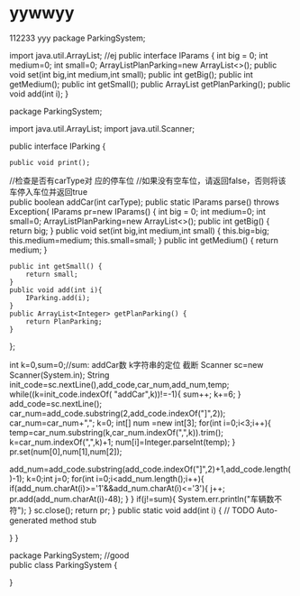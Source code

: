 # yywwyy
112233
yyy
package ParkingSystem;

import java.util.ArrayList;
//ej
public interface IParams {
    int big = 0;
    int medium=0;
    int small=0;
    ArrayList<Integer>PlanParking=new ArrayList<>();
    public void set(int big,int medium,int small);
    public int getBig();
    public int getMedium();
    public int getSmall();
    public ArrayList<Integer> getPlanParking();
    public void add(int i);
}

package ParkingSystem;

import java.util.ArrayList;
import java.util.Scanner;

public interface IParking {
    
    public void print();
//检查是否有carType对  应的停车位
//如果没有空车位，请返回false，否则将该车停入车位并返回true   
public boolean addCar(int carType);
public static IParams parse() throws Exception{
IParams pr=new IParams() {
    int big = 0;
    int medium=0;
    int small=0;
    ArrayList<Integer>PlanParking=new ArrayList<>();
    public int getBig() {
        return big;
    }
    public void set(int big,int medium,int small) {
        this.big=big;
        this.medium=medium;
        this.small=small;
    }
    public int getMedium() {
        return medium;
    }

    public int getSmall() {
        return small;
    }
    public void add(int i){
        IParking.add(i);
    }
    public ArrayList<Integer> getPlanParking() {
        return PlanParking;
    }
};

int k=0,sum=0;//sum: addCar数   k字符串的定位 截断
Scanner sc=new Scanner(System.in);
String init_code=sc.nextLine(),add_code,car_num,add_num,temp;
while((k=init_code.indexOf( "addCar",k))!=-1){
    sum++;
    k+=6;
}
add_code=sc.nextLine();
car_num=add_code.substring(2,add_code.indexOf("]",2));
car_num=car_num+",";
k=0;
int[] num =new int[3];
for(int i=0;i<3;i++){
    temp=car_num.substring(k,car_num.indexOf(",",k)).trim();
    k=car_num.indexOf(",",k)+1;
    num[i]=Integer.parseInt(temp);
}
pr.set(num[0],num[1],num[2]);

add_num=add_code.substring(add_code.indexOf("]",2)+1,add_code.length()-1);
k=0;int j=0;
for(int i=0;i<add_num.length();i++){
    if(add_num.charAt(i)>='1'&&add_num.charAt(i)<='3'){
        j++;
        pr.add(add_num.charAt(i)-48);
    }
}
if(j!=sum){
    System.err.println("车辆数不符");
}
sc.close();
return pr;
}
public static void add(int i) {
	// TODO Auto-generated method stub
	
}
}


package ParkingSystem;
//good  
public class ParkingSystem {

}

